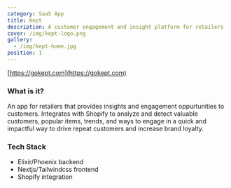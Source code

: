 ```yaml
---
category: SaaS App
title: Kept
description: A customer engagement and insight platform for retailers
cover: /img/kept-logo.png
gallery:
  - /img/kept-home.jpg
position: 1
---
```

[https://gokept.com](https://gokept.com)

### What is it?

An app for retailers that provides insights and engagement oppurtunities to customers. Integrates with Shopify to analyze and detect valuable customers, popular items, trends, and ways to engage in a quick and impactful way to drive repeat customers and increase brand loyalty.

### Tech Stack

- Elixir/Phoenix backend
- Nextjs/Tailwindcss frontend
- Shopify integration

